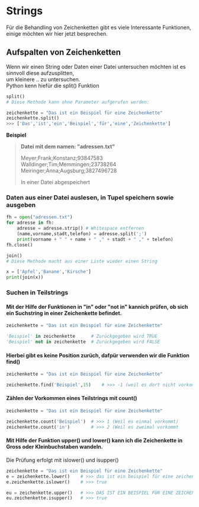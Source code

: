 # Strings
Für die Behandling von Zeichenketten gibt es viele Interessante Funktionen,  
einige möchten wir hier jetzt besprechen.  

## Aufspalten von Zeichenketten
Wenn wir einen String oder Daten einer Datei untersuchen möchten ist es sinnvoll diese aufzusplitten,  
um kleinere .. zu untersuchen.  
Python kenn hiefür die split() Funktion
```python
split()
# Diese Methode kann ohne Parameter aufgerufen werden:

zeichenkette = "Das ist ein Beispiel für eine Zeichenkette"
zeichenkette.split()
>>> ['Das','ist','ein','Beispiel','für','eine','Zeichenkette']
```

**Beispiel**
> **Datei mit dem namen: "adressen.txt"**
> 
> Meyer;Frank;Konstanz;93847583
> Walldinger;Tim;Memmingen;23738264
> Meiringer;Anna;Augsburg;3827496728
> 
> In einer Datei abgespeichert

### Daten aus einer Datei auslesen, in Tupel speichern sowie ausgeben
```python
fh = open("adressen.txt")
for adresse in fh:
    adresse = adresse.strip() # Whitespace entfernen
    (name,vorname,stadt,telefon) = adresse.split(';')
    print(vorname + " " + name + " ," + stadt + " ," + telefon)
fh.close()
```

```python
join()
# Diese Methode macht aus einer Liste wieder einen String

x = ['Apfel','Banane','Kirsche']
print(join(x))
```
### Suchen in Teilstrings
#### Mit der Hilfe der Funktionen in "in" oder "not in" kannich prüfen, ob sich ein Suchstring in einer Zeichenkette befindet.
```python
zeichenkette = "Das ist ein Beispiel für eine Zeichenkette"

'Beispiel' in zeichenkette      # Zurückgegeben wird TRUE
'Beispiel' not in zeichenkette  # Zurückgegeben wird FALSE
```
#### Hierbei gibt es keine Position zurüch, dafpür verwenden wir die Funktion find()
```python
zeichenkette = "Das ist ein Beispiel für eine Zeichenkette"

zeichenkette.find('Beispiel',15)    # >>> -1 (weil es dort nicht vorkommt)
```
#### Zählen der Vorkommen eines Teilstrings mit count()
```python
zeichenkette = "Das ist ein Beispiel für eine Zeichenkette"

zeichenkette.count('Beispiel')  # >>> 1 (Weil es einmal vorkommt)
zeichenkette.count('in')        # >>> 2 (Weil es zweimal vorkommt
```
#### Mit Hilfe der Funktion upper() und lower() kann ich die Zeichenkette in Gross oder Kleinbuchstaben wandeln.  
Die Prüfung erfolgt mit islower() und isupper()
```python
zeichenkette = "Das ist ein Beispiel für eine Zeichenkette"
e = zeichenkette.lower()    # >>> das ist ein beispiel für eine zeichenkette
e.zeichenkette.islower()    # >>> true

eu = zeichenkette.upper()   # >>> DAS IST EIN BEISPIEL FÜR EINE ZEICHENKETTE
eu.zeichenkette.isupper()   # >>> true
```